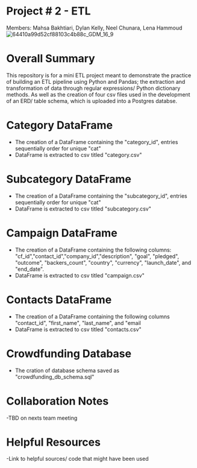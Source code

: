 # Project # 2 - ETL 
Members: Mahsa Bakhtiari, Dylan Kelly, Neel Chunara, Lena Hammoud
![64410a99d52cf88103c4b88c_GDM_16_9](https://github.com/MahsaBakhtiari/Crowdfunding_ETL/assets/131717615/4fc33b7e-58d8-4bd2-8e3c-8fa06e31b6af)

# Overall Summary
This repository is for a mini ETL project meant to demonstrate the practice of building an ETL pipeline using Python and Pandas; the extraction and transformation of data through regular expressions/ Python dictionary methods. As well as the creation of four csv files used in the development of an ERD/ table schema, which is uploaded into a Postgres databse.

# Category DataFrame
 - The creation of a DataFrame containing the "category_id", entries sequentially order for unique "cat"
 - DataFrame is extracted to csv titled "category.csv"

# Subcategory DataFrame 
  - The creation of a DataFrame containing the "subcategory_id", entries sequentially order for unique "cat"
  - DataFrame is extracted to csv titled "subcategory.csv"
 
# Campaign DataFrame 
  - The creation of a DataFrame containing the following columns: "cf_id","contact_id","company_id","description", "goal", "pledged", "outcome", "backers_count", "country", "currency", "launch_date", and "end_date".
 - DataFrame is extracted to csv titled "campaign.csv"
    
# Contacts DataFrame
  - The creation of a DataFrame containing the following columns "contact_id", "first_name", "last_name", and "email
  - DataFrame is extracted to csv titled "contacts.csv"

# Crowdfunding Database
- The cration of database schema saved as "crowdfunding_db_schema.sql"

# Collaboration Notes
  -TBD on nexts team meeting

# Helpful Resources
  -Link to helpful sources/ code that might have been used
